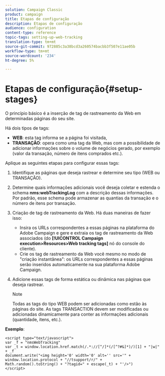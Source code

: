 ```yaml
---
solution: Campaign Classic
product: campaign
title: Etapas de configuração
description: Etapas de configuração
audience: configuration
content-type: reference
topic-tags: setting-up-web-tracking
translation-type: tm+mt
source-git-commit: 972885c3a38bcd3a260574bacbb3f507e11ae05b
workflow-type: tm+mt
source-wordcount: '234'
ht-degree: 5%

---
```



# Etapas de configuração{#setup-stages}

O princípio básico é a inserção de tag de rastreamento da Web em determinadas páginas do seu site.

Há dois tipos de tags:

* **WEB**: esta tag informa se a página foi visitada,
* **TRANSAÇÃO**: opera como uma tag da Web, mas com a possibilidade de adicionar informações sobre o volume de negócios gerado, por exemplo (valor da transação, número de itens comprados etc.).

Aplique as seguintes etapas para configurar essas tags:

1. Identifique as páginas que deseja rastrear e determine seu tipo (WEB ou TRANSAÇÃO).
1. Determine quais informações adicionais você deseja coletar e estenda o schema **nms:webTrackingLog** com a descrição dessas informações. Por padrão, esse schema pode armazenar as quantias da transação e o número de itens por transação.
1. Criação de tag de rastreamento da Web. Há duas maneiras de fazer isso:

   * Insira os URLs correspondentes a essas páginas na plataforma do Adobe Campaign e gere e extraia os tag de rastreamento da Web associados (do **[!UICONTROL Campaign execution>Resources>Web tracking tags]** nó do console do cliente).
   * Crie os tag de rastreamento da Web você mesmo no modo de &quot;criação instantânea&quot;: os URLs correspondentes a essas páginas serão inseridos automaticamente na sua plataforma Adobe Campaign.

1. Adicione essas tags de forma estática ou dinâmica nas páginas que deseja rastrear.

   >[!NOTE]
   >
   >Todas as tags do tipo WEB podem ser adicionadas como estão às páginas do site. As tags TRANSACTION devem ser modificadas ou adicionadas dinamicamente para conter as informações adicionais (quantidade, itens, etc.).

**Exemplo**:

```
<script type="text/javascript">
var _f = "nmsWebTracking"
var _t = window.location.href.match(/.*://[^/]*(/[^?#&]*)/)[1] + "|w|" + _f
document.write("<img height='0' width='0' alt='' src='" +
window.location.protocol + "//tsupport/r/" +
Math.random().toString() + "?tagid=" + escape(_t) + "'/>")
</script>
```

